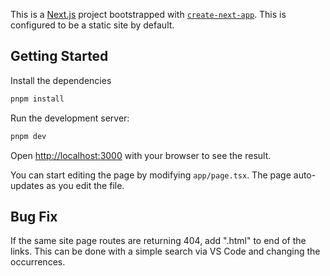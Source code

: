 This is a [Next.js](https://nextjs.org) project bootstrapped with [`create-next-app`](https://nextjs.org/docs/app/api-reference/cli/create-next-app).
This is configured to be a static site by default.

## Getting Started

Install the dependencies

```bash
pnpm install
```

Run the development server:

```bash
pnpm dev
```

Open [http://localhost:3000](http://localhost:3000) with your browser to see the result.

You can start editing the page by modifying `app/page.tsx`. The page auto-updates as you edit the file.

## Bug Fix

If the same site page routes are returning 404, add ".html" to end of the links. This can be done with a simple search via VS Code and changing the occurrences.
